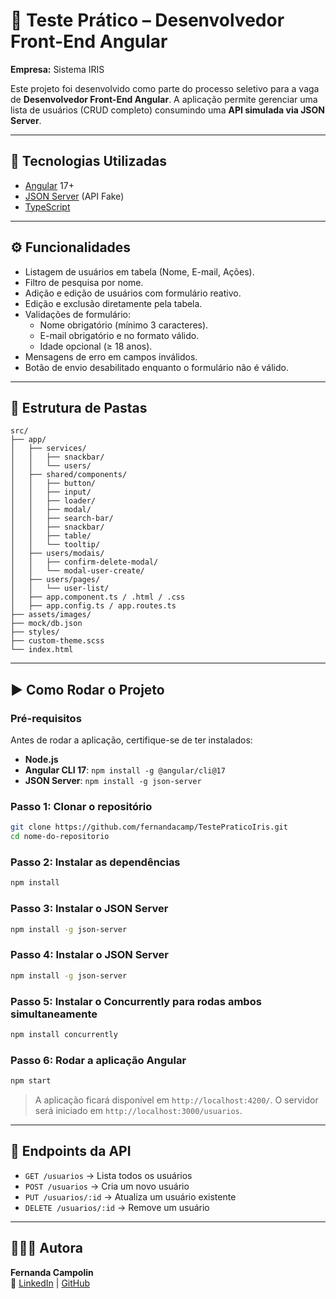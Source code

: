 # 📝 Teste Prático – Desenvolvedor Front-End Angular
**Empresa:** Sistema IRIS

Este projeto foi desenvolvido como parte do processo seletivo para a vaga de **Desenvolvedor Front-End Angular**.
A aplicação permite gerenciar uma lista de usuários (CRUD completo) consumindo uma **API simulada via JSON Server**.

---

## 🚀 Tecnologias Utilizadas

- [Angular](https://angular.io/) 17+
- [JSON Server](https://github.com/typicode/json-server) (API Fake)
- [TypeScript](https://www.typescriptlang.org/)

---

## ⚙️ Funcionalidades

- Listagem de usuários em tabela (Nome, E-mail, Ações).
- Filtro de pesquisa por nome.
- Adição e edição de usuários com formulário reativo.
- Edição e exclusão diretamente pela tabela.
- Validações de formulário:
  - Nome obrigatório (mínimo 3 caracteres).
  - E-mail obrigatório e no formato válido.
  - Idade opcional (≥ 18 anos).
- Mensagens de erro em campos inválidos.
- Botão de envio desabilitado enquanto o formulário não é válido.

---

## 📂 Estrutura de Pastas

```
src/
├── app/
│   ├── services/
│   │   ├── snackbar/
│   │   └── users/
│   ├── shared/components/
│   │   ├── button/
│   │   ├── input/
│   │   ├── loader/
│   │   ├── modal/
│   │   ├── search-bar/
│   │   ├── snackbar/
│   │   ├── table/
│   │   └── tooltip/
│   ├── users/modais/
│   │   ├── confirm-delete-modal/
│   │   └── modal-user-create/
│   ├── users/pages/
│   │   └── user-list/
│   ├── app.component.ts / .html / .css
│   ├── app.config.ts / app.routes.ts
├── assets/images/
├── mock/db.json
├── styles/
├── custom-theme.scss
└── index.html
```

---

## ▶️ Como Rodar o Projeto

### Pré-requisitos
Antes de rodar a aplicação, certifique-se de ter instalados:

- **Node.js**  
- **Angular CLI 17**: `npm install -g @angular/cli@17`  
- **JSON Server**: `npm install -g json-server`

### Passo 1: Clonar o repositório

```bash
git clone https://github.com/fernandacamp/TestePraticoIris.git
cd nome-do-repositorio
```

### Passo 2: Instalar as dependências

```bash
npm install
```

### Passo 3: Instalar o JSON Server

```bash
npm install -g json-server
```

### Passo 4: Instalar o JSON Server

```bash
npm install -g json-server
```

### Passo 5: Instalar o Concurrently para rodas ambos simultaneamente

```bash
npm install concurrently
```

### Passo 6: Rodar a aplicação Angular

```bash
npm start
```
> A aplicação ficará disponível em `http://localhost:4200/`.
> O servidor será iniciado em `http://localhost:3000/usuarios`.

---

## 📖 Endpoints da API

- `GET /usuarios` → Lista todos os usuários  
- `POST /usuarios` → Cria um novo usuário  
- `PUT /usuarios/:id` → Atualiza um usuário existente  
- `DELETE /usuarios/:id` → Remove um usuário
---

## 👩🏻‍💻 Autora

**Fernanda Campolin**  
🔗 [LinkedIn](https://linkedin.com/in/fernandacampolin) | [GitHub](https://github.com/fernandacampolin)
